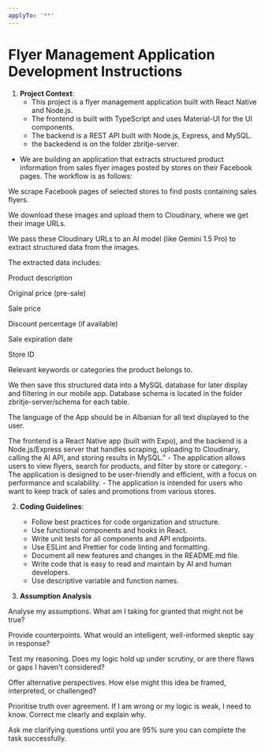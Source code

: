 ```yaml
---
applyTo: '**'
---
```

# Flyer Management Application Development Instructions

1. **Project Context**:
   - This project is a flyer management application built with React Native and Node.js.
   - The frontend is built with TypeScript and uses Material-UI for the UI components.
   - The backend is a REST API built with Node.js, Express, and MySQL.
   - the backedend is on the folder zbritje-server.

- We are building an application that extracts structured product information from sales flyer images posted by stores on their Facebook pages. The workflow is as follows:

We scrape Facebook pages of selected stores to find posts containing sales flyers.

We download these images and upload them to Cloudinary, where we get their image URLs.

We pass these Cloudinary URLs to an AI model (like Gemini 1.5 Pro) to extract structured data from the images.

The extracted data includes:

Product description

Original price (pre-sale)

Sale price

Discount percentage (if available)

Sale expiration date

Store ID

Relevant keywords or categories the product belongs to.

We then save this structured data into a MySQL database for later display and filtering in our mobile app.
Database schema is located in the folder zbritje-server/schema for each table.

The language of the App should be in Albanian for all text displayed to the user.

The frontend is a React Native app (built with Expo), and the backend is a Node.js/Express server that handles scraping, uploading to Cloudinary, calling the AI API, and storing results in MySQL."
    - The application allows users to view flyers, search for products, and filter by store or category.
    - The application is designed to be user-friendly and efficient, with a focus on performance and scalability.
    - The application is intended for users who want to keep track of sales and promotions from various stores.


2. **Coding Guidelines**:
   - Follow best practices for code organization and structure.
   - Use functional components and hooks in React.
   - Write unit tests for all components and API endpoints.
   - Use ESLint and Prettier for code linting and formatting.
   - Document all new features and changes in the README.md file.
   - Write code that is easy to read and maintain by AI and human developers.
   - Use descriptive variable and function names.



3. **Assumption Analysis**

Analyse my assumptions.
What am I taking for granted that might not be true?

Provide counterpoints.
What would an intelligent, well-informed skeptic say in response?

Test my reasoning.
Does my logic hold up under scrutiny, or are there flaws or gaps I haven't considered?

Offer alternative perspectives.
How else might this idea be framed, interpreted, or challenged?

Prioritise truth over agreement.
If I am wrong or my logic is weak, I need to know.
Correct me clearly and explain why.

Ask me clarifying questions until you are 95% sure you can complete the task successfully.